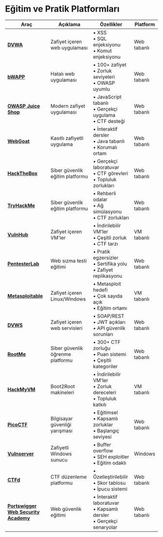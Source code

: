 # Eğitim ve Pratik Platformları

| Araç | Açıklama | Özellikler | Platform |
|------|----------|------------|----------|
| [**DVWA**](https://github.com/digininja/DVWA) | Zafiyet içeren web uygulaması | • XSS<br>• SQL enjeksiyonu<br>• Komut enjeksiyonu | Web tabanlı |
| [**bWAPP**](http://www.itsecgames.com/) | Hatalı web uygulaması | • 100+ zafiyet<br>• Zorluk seviyeleri<br>• OWASP uyumlu | Web tabanlı |
| [**OWASP Juice Shop**](https://owasp.org/www-project-juice-shop/) | Modern zafiyet uygulaması | • JavaScript tabanlı<br>• Gerçekçi uygulama<br>• CTF desteği | Web tabanlı |
| [**WebGoat**](https://owasp.org/www-project-webgoat/) | Kasıtlı zafiyetli uygulama | • İnteraktif dersler<br>• Java tabanlı<br>• Korumalı ortam | Web tabanlı |
| [**HackTheBox**](https://www.hackthebox.eu/) | Siber güvenlik eğitim platformu | • Gerçekçi laboratuvar<br>• CTF görevleri<br>• Topluluk zorlukları | Web tabanlı |
| [**TryHackMe**](https://tryhackme.com/) | Siber güvenlik eğitim platformu | • Rehberli odalar<br>• Ağ simülasyonu<br>• CTF zorlukları | Web tabanlı |
| [**VulnHub**](https://www.vulnhub.com/) | Zafiyet içeren VM'ler | • İndirilebilir VM'ler<br>• Çeşitli zorluk<br>• CTF tarzı | VM tabanlı |
| [**PentesterLab**](https://pentesterlab.com/) | Web sızma testi eğitimi | • Pratik egzersizler<br>• Sertifika yolu<br>• Zafiyet replikasyonu | Web tabanlı |
| [**Metasploitable**](https://github.com/rapid7/metasploitable3) | Zafiyet içeren Linux/Windows | • Metasploit hedefi<br>• Çok sayıda açık<br>• Eğitim ortamı | VM tabanlı |
| [**DVWS**](https://github.com/snoopysecurity/dvws) | Zafiyet içeren web servisleri | • SOAP/REST<br>• JWT açıkları<br>• API güvenlik sorunları | Web tabanlı |
| [**RootMe**](https://www.root-me.org/) | Siber güvenlik öğrenme platformu | • 300+ CTF zorluğu<br>• Puan sistemi<br>• Çeşitli kategoriler | Web tabanlı |
| [**HackMyVM**](https://hackmyvm.eu/) | Boot2Root makineleri | • İndirilebilir VM'ler<br>• Zorluk dereceleri<br>• Topluluk katkılı | VM tabanlı |
| [**PicoCTF**](https://picoctf.org/) | Bilgisayar güvenliği yarışması | • Eğitimsel<br>• Kapsamlı zorluklar<br>• Başlangıç seviyesi | Web tabanlı |
| [**Vulnserver**](https://github.com/stephenbradshaw/vulnserver) | Zafiyetli Windows sunucu | • Buffer overflow<br>• SEH exploitler<br>• Eğitim odaklı | Windows |
| [**CTFd**](https://github.com/CTFd/CTFd) | CTF düzenleme platformu | • Özelleştirilebilir<br>• Skor tablosu<br>• İpucu sistemi | Web tabanlı |
| [**Portswigger Web Security Academy**](https://portswigger.net/web-security) | Web güvenlik eğitimi | • İnteraktif laboratuvar<br>• Kapsamlı dersler<br>• Gerçekçi senaryolar | Web tabanlı |

